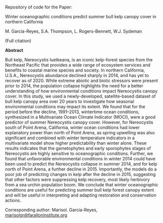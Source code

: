 Repository of code for the Paper:


Winter oceanographic conditions predict summer bull kelp canopy cover in northern California 

M. García-Reyes, S.A. Thompson, L. Rogers-Bennett, W.J. Sydeman

(Full citation)

<b>Abstract</b>

Bull kelp, Nereocystis luetkeana, is an iconic kelp-forest species from the Northeast Pacific that provides a wide range of ecosystem services and benefits to coastal marine species and society. In northern California, U.S.A., Nereocystis abundance declined sharply in 2014, and has yet to recover as of 2020. While extreme abiotic and biotic stressors were present prior to 2014, the population collapse highlights the need for a better understanding of how environmental conditions impact Nereocystis canopy cover. In this study, we used a newly-developed, satellite-based dataset of bull kelp canopy area over 20 years to investigate how seasonal environmental conditions may impact its extent. We found that for the period before the decline, 1991–2013, wintertime ocean conditions, synthesized in a Multivariate Ocean Climate Indicator (MOCI), were a good predictor of summer Nereocystis canopy cover. However, for Nereocystis south of Point Arena, California, winter ocean conditions had lower explanatory power than north of Point Arena, as spring upwelling was also significant and combined with winter temperature indicators in a multivariate model show higher predictability than winter alone. These results indicates that the gametophytes and early sporophytes stages of Nereocystis are highly sensitive to oceanographic conditions. Further, we found that unfavorable environmental conditions in winter 2014 could have been used to predict the Nereocystis collapse in summer 2014, and for kelp north of Point Arena, a further decline in 2015. Importantly, the models do a poor job of predicting changes in kelp after the decline in 2015, suggesting that other factors were suppressing kelp recovery, most likely herbivory from a sea urchin population boom. We conclude that winter oceanographic conditions are useful for predicting summer bull kelp forest canopy extent and will be useful in interpreting and adapting restoration and conservation actions.


Corresponding author: Marisol. Garcia-Reyes, marisolgr@faralloninstitute.org
